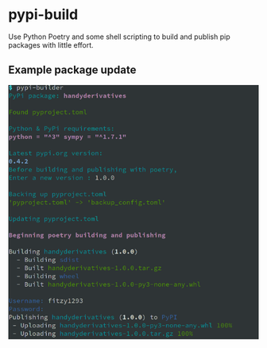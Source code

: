 # pypi-build
Use Python Poetry and some shell scripting to build and publish  pip packages with little effort.

## Example package update

![build](./build.png)
